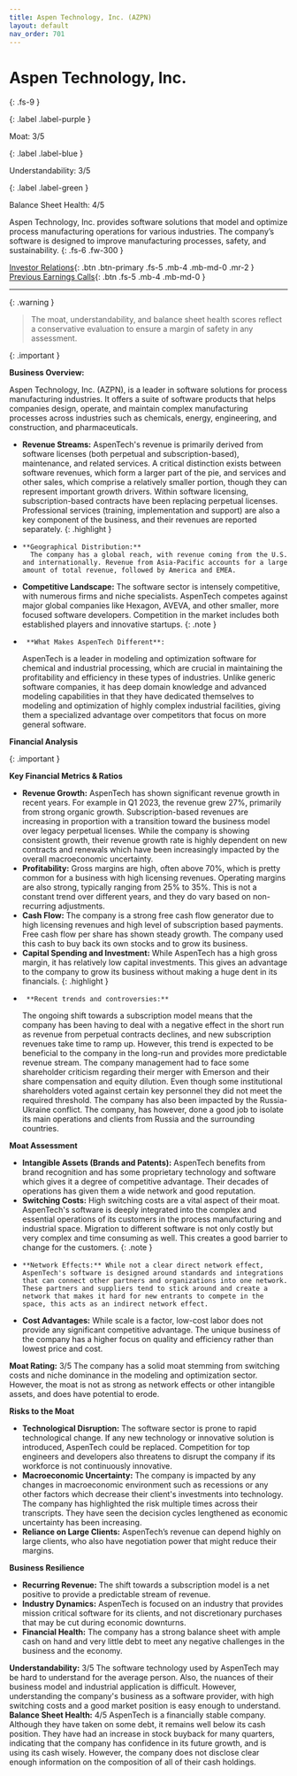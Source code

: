 ```yaml
---
title: Aspen Technology, Inc. (AZPN)
layout: default
nav_order: 701
---
```


# Aspen Technology, Inc.
{: .fs-9 }

{: .label .label-purple }

Moat: 3/5

{: .label .label-blue }

Understandability: 3/5

{: .label .label-green }

Balance Sheet Health: 4/5

Aspen Technology, Inc. provides software solutions that model and optimize process manufacturing operations for various industries. The company’s software is designed to improve manufacturing processes, safety, and sustainability.
{: .fs-6 .fw-300 }

[Investor Relations](https://www.google.com/search?q=AZPN+investor+relations){: .btn .btn-primary .fs-5 .mb-4 .mb-md-0 .mr-2 }
[Previous Earnings Calls](https://discountingcashflows.com/company/AZPN/transcripts/){: .btn .fs-5 .mb-4 .mb-md-0 }

---

{: .warning }
>The moat, understandability, and balance sheet health scores reflect a conservative evaluation to ensure a margin of safety in any assessment.



{: .important }

**Business Overview:**

Aspen Technology, Inc. (AZPN), is a leader in software solutions for process manufacturing industries. It offers a suite of software products that helps companies design, operate, and maintain complex manufacturing processes across industries such as chemicals, energy, engineering, and construction, and pharmaceuticals.

*   **Revenue Streams:** AspenTech's revenue is primarily derived from software licenses (both perpetual and subscription-based), maintenance, and related services. A critical distinction exists between software revenues, which form a larger part of the pie, and services and other sales, which comprise a relatively smaller portion, though they can represent important growth drivers. Within software licensing, subscription-based contracts have been replacing perpetual licenses. Professional services (training, implementation and support) are also a key component of the business, and their revenues are reported separately.
{: .highlight }
*     **Geographical Distribution:**
        The company has a global reach, with revenue coming from the U.S. and internationally. Revenue from Asia-Pacific accounts for a large amount of total revenue, followed by America and EMEA.
*   **Competitive Landscape:** The software sector is intensely competitive, with numerous firms and niche specialists. AspenTech competes against major global companies like Hexagon, AVEVA, and other smaller, more focused software developers. Competition in the market includes both established players and innovative startups.
{: .note }
*      **What Makes AspenTech Different**:
    AspenTech is a leader in modeling and optimization software for chemical and industrial processing, which are crucial in maintaining the profitability and efficiency in these types of industries.  Unlike generic software companies, it has deep domain knowledge and advanced modeling capabilities in that they have dedicated themselves to modeling and optimization of highly complex industrial facilities, giving them a specialized advantage over competitors that focus on more general software.

**Financial Analysis**

{: .important }

**Key Financial Metrics & Ratios**

*   **Revenue Growth:** AspenTech has shown significant revenue growth in recent years. For example in Q1 2023, the revenue grew 27%, primarily from strong organic growth. Subscription-based revenues are increasing in proportion with a transition toward the business model over legacy perpetual licenses. While the company is showing consistent growth, their revenue growth rate is highly dependent on new contracts and renewals which have been increasingly impacted by the overall macroeconomic uncertainty.
*   **Profitability:** Gross margins are high, often above 70%, which is pretty common for a business with high licensing revenues. Operating margins are also strong, typically ranging from 25% to 35%. This is not a constant trend over different years, and they do vary based on non-recurring adjustments.
*   **Cash Flow:** The company is a strong free cash flow generator due to high licensing revenues and high level of subscription based payments. Free cash flow per share has shown steady growth. The company used this cash to buy back its own stocks and to grow its business.
*   **Capital Spending and Investment:** While AspenTech has a high gross margin, it has relatively low capital investments. This gives an advantage to the company to grow its business without making a huge dent in its financials.
{: .highlight }
*      **Recent trends and controversies:**
    The ongoing shift towards a subscription model means that the company has been having to deal with a negative effect in the short run as revenue from perpetual contracts declines, and new subscription revenues take time to ramp up. However, this trend is expected to be beneficial to the company in the long-run and provides more predictable revenue stream. The company management had to face some shareholder criticism regarding their merger with Emerson and their share compensation and equity dilution. Even though some institutional shareholders voted against certain key personnel they did not meet the required threshold. The company has also been impacted by the Russia-Ukraine conflict. The company, has however, done a good job to isolate its main operations and clients from Russia and the surrounding countries.


**Moat Assessment**

*   **Intangible Assets (Brands and Patents):** AspenTech benefits from brand recognition and has some proprietary technology and software which gives it a degree of competitive advantage. Their decades of operations has given them a wide network and good reputation.
*   **Switching Costs:** High switching costs are a vital aspect of their moat. AspenTech's software is deeply integrated into the complex and essential operations of its customers in the process manufacturing and industrial space. Migration to different software is not only costly but very complex and time consuming as well. This creates a good barrier to change for the customers.
{: .note }
*     **Network Effects:** While not a clear direct network effect, AspenTech's software is designed around standards and integrations that can connect other partners and organizations into one network. These partners and suppliers tend to stick around and create a network that makes it hard for new entrants to compete in the space, this acts as an indirect network effect.
*   **Cost Advantages:** While scale is a factor, low-cost labor does not provide any significant competitive advantage. The unique business of the company has a higher focus on quality and efficiency rather than lowest price and cost.

**Moat Rating:** 3/5
The company has a solid moat stemming from switching costs and niche dominance in the modeling and optimization sector. However, the moat is not as strong as network effects or other intangible assets, and does have potential to erode.

**Risks to the Moat**

*   **Technological Disruption:** The software sector is prone to rapid technological change. If any new technology or innovative solution is introduced, AspenTech could be replaced. Competition for top engineers and developers also threatens to disrupt the company if its workforce is not continuously innovative.
*    **Macroeconomic Uncertainty:** The company is impacted by any changes in macroeconomic environment such as recessions or any other factors which decrease their client's investments into technology. The company has highlighted the risk multiple times across their transcripts. They have seen the decision cycles lengthened as economic uncertainty has been increasing.
*   **Reliance on Large Clients:** AspenTech’s revenue can depend highly on large clients, who also have negotiation power that might reduce their margins.

**Business Resilience**

*   **Recurring Revenue:** The shift towards a subscription model is a net positive to provide a predictable stream of revenue.
*    **Industry Dynamics:** AspenTech is focused on an industry that provides mission critical software for its clients, and not discretionary purchases that may be cut during economic downturns.
*    **Financial Health:** The company has a strong balance sheet with ample cash on hand and very little debt to meet any negative challenges in the business and the economy.

**Understandability:** 3/5
The software technology used by AspenTech may be hard to understand for the average person. Also, the nuances of their business model and industrial application is difficult. However, understanding the company's business as a software provider, with high switching costs and a good market position is easy enough to understand.
**Balance Sheet Health:** 4/5
AspenTech is a financially stable company. Although they have taken on some debt, it remains well below its cash position. They have had an increase in stock buyback for many quarters, indicating that the company has confidence in its future growth, and is using its cash wisely. However, the company does not disclose clear enough information on the composition of all of their cash holdings.
